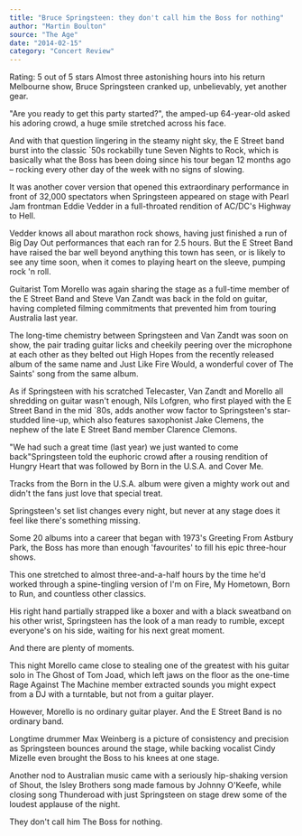 ```yaml
---
title: "Bruce Springsteen: they don't call him the Boss for nothing"
author: "Martin Boulton"
source: "The Age"
date: "2014-02-15"
category: "Concert Review"
---
```


Rating: 5 out of 5 stars Almost three astonishing hours into his return Melbourne show, Bruce Springsteen cranked up, unbelievably, yet another gear.

"Are you ready to get this party started?", the amped-up 64-year-old asked his adoring crowd, a huge smile stretched across his face.

And with that question lingering in the steamy night sky, the E Street band burst into the classic `50s rockabilly tune Seven Nights to Rock, which is basically what the Boss has been doing since his tour began 12 months ago – rocking every other day of the week with no signs of slowing.

It was another cover version that opened this extraordinary performance in front of 32,000 spectators when Springsteen appeared on stage with Pearl Jam frontman Eddie Vedder in a full-throated rendition of AC/DC's Highway to Hell.

Vedder knows all about marathon rock shows, having just finished a run of Big Day Out performances that each ran for 2.5 hours. But the E Street Band have raised the bar well beyond anything this town has seen, or is likely to see any time soon, when it comes to playing heart on the sleeve, pumping rock 'n roll.

Guitarist Tom Morello was again sharing the stage as a full-time member of the E Street Band and Steve Van Zandt was back in the fold on guitar, having completed filming commitments that prevented him from touring Australia last year.

The long-time chemistry between Springsteen and Van Zandt was soon on show, the pair trading guitar licks and cheekily peering over the microphone at each other as they belted out High Hopes from the recently released album of the same name and Just Like Fire Would, a wonderful cover of The Saints' song from the same album.

As if Springsteen with his scratched Telecaster, Van Zandt and Morello all shredding on guitar wasn't enough, Nils Lofgren, who first played with the E Street Band in the mid `80s, adds another wow factor to Springsteen's star- studded line-up, which also features saxophonist Jake Clemens, the nephew of the late E Street Band member Clarence Clemons.

"We had such a great time (last year) we just wanted to come back"Springsteen told the euphoric crowd after a rousing rendition of Hungry Heart that was followed by Born in the U.S.A. and Cover Me.

Tracks from the Born in the U.S.A. album were given a mighty work out and didn't the fans just love that special treat.

Springsteen's set list changes every night, but never at any stage does it feel like there's something missing.

Some 20 albums into a career that began with 1973's Greeting From Astbury Park, the Boss has more than enough 'favourites' to fill his epic three-hour shows.

This one stretched to almost three-and-a-half hours by the time he'd worked through a spine-tingling version of I'm on Fire, My Hometown, Born to Run, and countless other classics.

His right hand partially strapped like a boxer and with a black sweatband on his other wrist, Springsteen has the look of a man ready to rumble, except everyone's on his side, waiting for his next great moment.

And there are plenty of moments.

This night Morello came close to stealing one of the greatest with his guitar solo in The Ghost of Tom Joad, which left jaws on the floor as the one-time Rage Against The Machine member extracted sounds you might expect from a DJ with a turntable, but not from a guitar player.

However, Morello is no ordinary guitar player. And the E Street Band is no ordinary band.

Longtime drummer Max Weinberg is a picture of consistency and precision as Springsteen bounces around the stage, while backing vocalist Cindy Mizelle even brought the Boss to his knees at one stage.

Another nod to Australian music came with a seriously hip-shaking version of Shout, the Isley Brothers song made famous by Johnny O'Keefe, while closing song Thunderoad with just Springsteen on stage drew some of the loudest applause of the night.

They don't call him The Boss for nothing.
